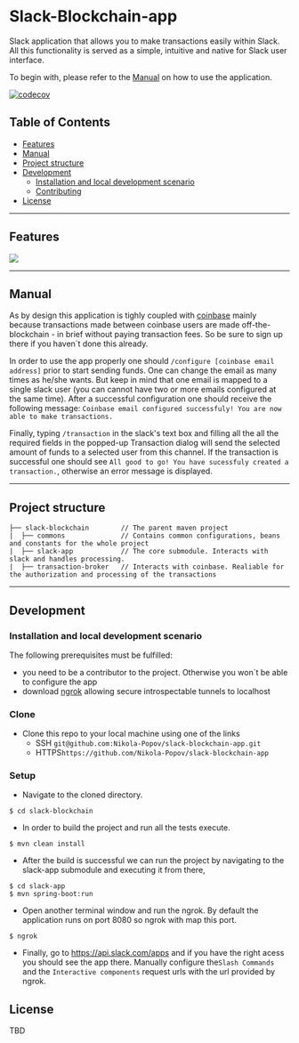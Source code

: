 # Slack-Blockchain-app

Slack application that allows you to make transactions easily within Slack. All this functionality is served as a simple, intuitive and native for Slack user interface. 

To begin with, please refer to the [Manual](#manual) on how to use the application.

[![codecov](https://codecov.io/gh/Nikola-Popov/slack-blockchain-app/branch/master/graph/badge.svg)](https://codecov.io/gh/Nikola-Popov/slack-blockchain-app)

## Table of Contents 

- [Features](#features)
- [Manual](#manual)
- [Project structure](#project-structure)
- [Development](#development)
  - [Installation and local development scenario](#installation-and-local-development-scenario)
  - [Contributing](#contributing)
- [License](#license)


---

## Features

![](https://media.giphy.com/media/8YyZabH4jzHFb58kO6/giphy.gif)

---

## Manual
As by design this application is tighly coupled with [coinbase](https://www.coinbase.com/dashboard) mainly because transactions made between coinbase users are made off-the-blockchain - in brief without paying transaction fees. So be sure to sign up there if you haven`t done this already.

In order to use the app properly one should `/configure [coinbase email address]` prior to start sending funds. One can       change the email as many times as he/she wants. But keep in mind that one email is mapped to a single slack user (you can     cannot have two or more emails configured at the same time). 
After a successful configuration one should receive the following message: `Coinbase email configured successfuly!
You are now able to make transactions.`
 
Finally, typing `/transaction` in the slack's text box and filling all the all the required fields in the popped-up Transaction dialog will send the selected amount of funds to a selected user from this channel. If the transaction is successful one should see `All good to go! You have sucessfuly created a transaction.`, otherwise an error message is displayed.

---

## Project structure
```text
├── slack-blockchain        // The parent maven project 
|  ├── commons              // Contains common configurations, beans and constants for the whole project 
|  ├── slack-app            // The core submodule. Interacts with slack and handles processing. 
|  ├── transaction-broker   // Interacts with coinbase. Realiable for the authorization and processing of the transactions
```

---

## Development
### Installation and local development scenario

The following prerequisites must be fulfilled:
   - you need to be a contributor to the project. Otherwise you won`t be able to configure the app
   - download [ngrok](https://ngrok.com/) allowing secure introspectable tunnels to localhost

### Clone

- Clone this repo to your local machine using one of the links
   - SSH `git@github.com:Nikola-Popov/slack-blockchain-app.git`
   - HTTPS`https://github.com/Nikola-Popov/slack-blockchain-app`

### Setup

- Navigate to the cloned directory.

```shell
$ cd slack-blockchain
```

- In order to build the project and run all the tests execute.

```shell
$ mvn clean install
```
- After the build is successful we can run the project by navigating to the slack-app submodule and executing it from there,

```shell
$ cd slack-app
$ mvn spring-boot:run
```
- Open another terminal window and run the ngrok. By default the application runs on port 8080 so ngrok with map this port.

```shell
$ ngrok
```
- Finally, go to https://api.slack.com/apps and if you have the right acess you should see the app there. Manually configure the`Slash Commands` and the `Interactive components` request urls with the url provided by ngrok.


## License

TBD
